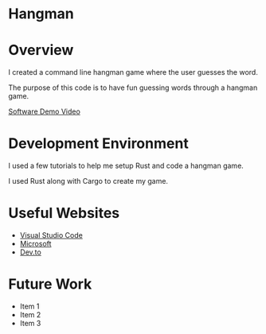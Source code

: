 # Hangman
# Overview

<!-- {Important! Do not say in this section that this is college assignment. Talk about what you are trying to accomplish as a software engineer to further your learning.} -->

<!-- {Provide a description of the software that you wrote to demonstrate the Rust language.} -->
I created a command line hangman game where the user guesses the word.

<!-- {Describe your purpose for writing this software.} -->
The purpose of this code is to have fun guessing words through a hangman game. 

<!-- {Provide a link to your YouTube demonstration. It should be a 4-5 minute demo of the software running and a walkthrough of the code. Focus should be on sharing what you learned about the language syntax.} -->

[Software Demo Video](http://youtube.link.goes.here)

# Development Environment

<!-- {Describe the tools that you used to develop the software} -->
I used a few tutorials to help me setup Rust and code a hangman game.

<!-- {Describe the programming language that you used and any libraries.} -->
I used Rust along with Cargo to create my game. 

# Useful Websites

<!-- {Make a list of websites that you found helpful in this project} -->

- [Visual Studio Code](https://code.visualstudio.com/docs/languages/rust)
- [Microsoft](https://learn.microsoft.com/en-us/windows/dev-environment/rust/setup)
- [Dev.to](https://dev.to/ayomide_bajo/build-your-first-game-using-rust-2jj3)

# Future Work

<!-- {Make a list of things that you need to fix, improve, and add in the future.} -->

- Item 1
- Item 2
- Item 3
